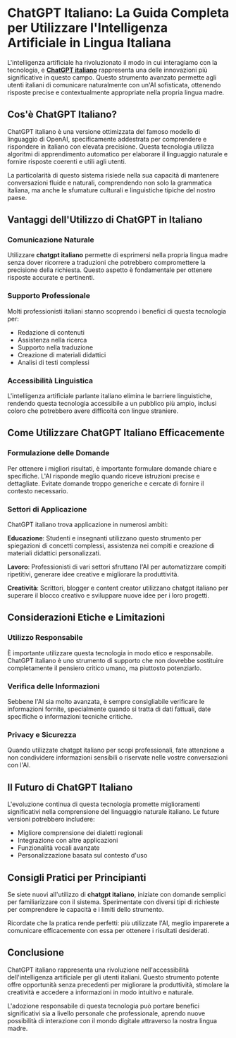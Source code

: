 # ChatGPT Italiano: La Guida Completa per Utilizzare l'Intelligenza Artificiale in Lingua Italiana

L'intelligenza artificiale ha rivoluzionato il modo in cui interagiamo con la tecnologia, e  <a href="https://chatgptitaliano.it/">**ChatGPT italiano**</a> rappresenta una delle innovazioni più significative in questo campo. Questo strumento avanzato permette agli utenti italiani di comunicare naturalmente con un'AI sofisticata, ottenendo risposte precise e contextualmente appropriate nella propria lingua madre.

## Cos'è ChatGPT Italiano?

ChatGPT italiano è una versione ottimizzata del famoso modello di linguaggio di OpenAI, specificamente addestrata per comprendere e rispondere in italiano con elevata precisione. Questa tecnologia utilizza algoritmi di apprendimento automatico per elaborare il linguaggio naturale e fornire risposte coerenti e utili agli utenti.

La particolarità di questo sistema risiede nella sua capacità di mantenere conversazioni fluide e naturali, comprendendo non solo la grammatica italiana, ma anche le sfumature culturali e linguistiche tipiche del nostro paese.

## Vantaggi dell'Utilizzo di ChatGPT in Italiano

### Comunicazione Naturale

Utilizzare **chatgpt italiano** permette di esprimersi nella propria lingua madre senza dover ricorrere a traduzioni che potrebbero compromettere la precisione della richiesta. Questo aspetto è fondamentale per ottenere risposte accurate e pertinenti.

### Supporto Professionale

Molti professionisti italiani stanno scoprendo i benefici di questa tecnologia per:

*   Redazione di contenuti
*   Assistenza nella ricerca
*   Supporto nella traduzione
*   Creazione di materiali didattici
*   Analisi di testi complessi

### Accessibilità Linguistica

L'intelligenza artificiale parlante italiano elimina le barriere linguistiche, rendendo questa tecnologia accessibile a un pubblico più ampio, inclusi coloro che potrebbero avere difficoltà con lingue straniere.

## Come Utilizzare ChatGPT Italiano Efficacemente

### Formulazione delle Domande

Per ottenere i migliori risultati, è importante formulare domande chiare e specifiche. L'AI risponde meglio quando riceve istruzioni precise e dettagliate. Evitate domande troppo generiche e cercate di fornire il contesto necessario.

### Settori di Applicazione

ChatGPT italiano trova applicazione in numerosi ambiti:

**Educazione**: Studenti e insegnanti utilizzano questo strumento per spiegazioni di concetti complessi, assistenza nei compiti e creazione di materiali didattici personalizzati.

**Lavoro**: Professionisti di vari settori sfruttano l'AI per automatizzare compiti ripetitivi, generare idee creative e migliorare la produttività.

**Creatività**: Scrittori, blogger e content creator utilizzano chatgpt italiano per superare il blocco creativo e sviluppare nuove idee per i loro progetti.

## Considerazioni Etiche e Limitazioni

### Utilizzo Responsabile

È importante utilizzare questa tecnologia in modo etico e responsabile. ChatGPT italiano è uno strumento di supporto che non dovrebbe sostituire completamente il pensiero critico umano, ma piuttosto potenziarlo.

### Verifica delle Informazioni

Sebbene l'AI sia molto avanzata, è sempre consigliabile verificare le informazioni fornite, specialmente quando si tratta di dati fattuali, date specifiche o informazioni tecniche critiche.

### Privacy e Sicurezza

Quando utilizzate chatgpt italiano per scopi professionali, fate attenzione a non condividere informazioni sensibili o riservate nelle vostre conversazioni con l'AI.

## Il Futuro di ChatGPT Italiano

L'evoluzione continua di questa tecnologia promette miglioramenti significativi nella comprensione del linguaggio naturale italiano. Le future versioni potrebbero includere:

*   Migliore comprensione dei dialetti regionali
*   Integrazione con altre applicazioni
*   Funzionalità vocali avanzate
*   Personalizzazione basata sul contesto d'uso

## Consigli Pratici per Principianti

Se siete nuovi all'utilizzo di **chatgpt italiano**, iniziate con domande semplici per familiarizzare con il sistema. Sperimentate con diversi tipi di richieste per comprendere le capacità e i limiti dello strumento.

Ricordate che la pratica rende perfetti: più utilizzate l'AI, meglio imparerete a comunicare efficacemente con essa per ottenere i risultati desiderati.

## Conclusione

ChatGPT italiano rappresenta una rivoluzione nell'accessibilità dell'intelligenza artificiale per gli utenti italiani. Questo strumento potente offre opportunità senza precedenti per migliorare la produttività, stimolare la creatività e accedere a informazioni in modo intuitivo e naturale.

L'adozione responsabile di questa tecnologia può portare benefici significativi sia a livello personale che professionale, aprendo nuove possibilità di interazione con il mondo digitale attraverso la nostra lingua madre.
